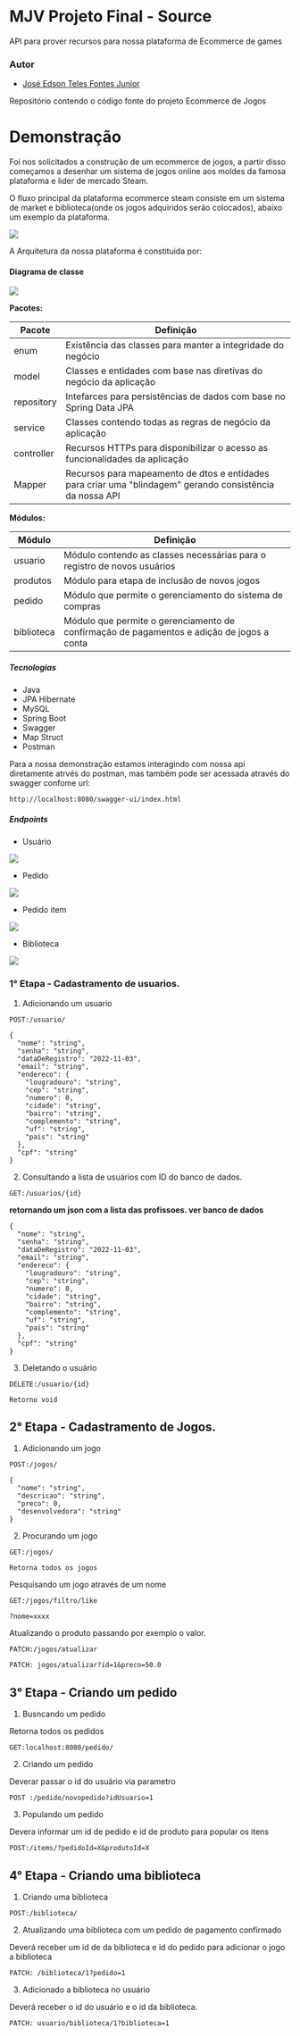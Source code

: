 # MJV Projeto Final - Source
API para prover recursos para nossa plataforma de Ecommerce de games

### Autor

- [José Edson Teles Fontes Junior](https://github.com/edsontelesfontes)

Repositório contendo o código fonte do projeto Ecommerce de Jogos

# Demonstração

Foi nos solicitados a construção de um ecommerce de jogos, a partir disso começamos a desenhar um sistema de jogos online
aos moldes da famosa plataforma e lider de mercado Steam.

O fluxo principal da plataforma ecommerce steam consiste em um sistema de market e biblioteca(onde os jogos adquiridos serão colocados),
abaixo um exemplo da plataforma.

<img src=" https://steamcdn-a.akamaihd.net/steamcommunity/public/images/clans/27766192/ac26dea63042eec4886d5fa27854517ce374b11e.jpg">


A Arquitetura da nossa plataforma é constituida por:
#### Diagrama de classe
<img src ="https://imgur.com/OeYStGv.png">

**Pacotes:**

| Pacote     | Definição                                                                                                 |
|------------|-----------------------------------------------------------------------------------------------------------|
| enum       | Existência das classes para manter a integridade do negócio                                               |
| model      | Classes e entidades com base nas diretivas do negócio da aplicação                                        |
| repository | Intefarces para persistências de dados com base no Spring Data JPA                                        |
| service    | Classes contendo todas as regras de negócio da aplicação                                                  |
| controller | Recursos HTTPs para disponibilizar o acesso as funcionalidades da aplicação                               |
| Mapper     | Recursos para mapeamento de dtos e entidades para criar uma "blindagem" gerando consistência da nossa API |

**Módulos:**

| Módulo     | Definição                                                                                 |
|------------|-------------------------------------------------------------------------------------------|
| usuario    | Módulo contendo as classes necessárias para o registro de novos usuários                  |
| produtos   | Módulo para etapa de inclusão de novos jogos                                              |
| pedido     | Módulo que permite o gerenciamento do sistema de compras                                  |
| biblioteca | Módulo que permite o gerenciamento de confirmação de pagamentos e adição de jogos a conta |

##### Tecnologias

* Java
* JPA Hibernate
* MySQL
* Spring Boot
* Swagger
* Map Struct
* Postman

Para a nossa demonstração estamos interagindo com nossa api diretamente atrvés do postman, mas também pode ser acessada através do swagger confome url:
```
http://localhost:8080/swagger-ui/index.html
```

##### Endpoints
* Usuário
<img src="https://imgur.com/CeBbkcL.png">

* Pedido
<img src = "https://imgur.com/GrquuyO.png">
  
* Pedido item
<img src = "https://imgur.com/cY5GQud.png">

* Biblioteca 
<img src = "https://imgur.com/PCf66py.png">

### 1° Etapa - Cadastramento de usuarios.

1. Adicionando um usuario
```
POST:/usuario/
```
```
{
  "nome": "string",
  "senha": "string",
  "dataDeRegistro": "2022-11-03",
  "email": "string",
  "endereco": {
    "lougradouro": "string",
    "cep": "string",
    "numero": 0,
    "cidade": "string",
    "bairro": "string",
    "complemento": "string",
    "uf": "string",
    "pais": "string"
  },
  "cpf": "string"
}
```
2. Consultando a lista de usuários com ID do banco de dados.
```
GET:/usuarios/{id}
```
**retornando um json com a lista das profissoes. ver banco de dados**
```
{
  "nome": "string",
  "senha": "string",
  "dataDeRegistro": "2022-11-03",
  "email": "string",
  "endereco": {
    "lougradouro": "string",
    "cep": "string",
    "numero": 0,
    "cidade": "string",
    "bairro": "string",
    "complemento": "string",
    "uf": "string",
    "pais": "string"
  },
  "cpf": "string"
}
```
3. Deletando o usuário
```
DELETE:/usuario/{id}
```
```
Retorno void
```
## 2° Etapa - Cadastramento de Jogos.

1. Adicionando um jogo
```
POST:/jogos/
```
```
{
  "nome": "string",
  "descricao": "string",
  "preco": 0,
  "desenvolvedora": "string"
}
```
2. Procurando um jogo
```
GET:/jogos/
```
```
Retorna todos os jogos
```
Pesquisando um jogo através de um nome
```
GET:/jogos/filtro/like
```
```
?nome=xxxx
```
Atualizando o produto passando por exemplo o valor.
```
PATCH:/jogos/atualizar
```
```
PATCH: jogos/atualizar?id=1&preco=50.0
```

## 3° Etapa - Criando um pedido
1. Busncando um pedido

Retorna todos os pedidos
```
GET:localhost:8080/pedido/
```
2. Criando um pedido

Deverar passar o id do usuário via parametro
```
POST :/pedido/novopedido?idUsuario=1
```

3. Populando um pedido

Devera informar um id de pedido e id de produto para popular os itens
```
POST:/items/?pedidoId=X&produtoId=X
```

## 4° Etapa - Criando uma biblioteca

1. Criando uma biblioteca
```
POST:/biblioteca/
```

2. Atualizando uma biblioteca com um pedido de pagamento confirmado

Deverá receber um id de da biblioteca e id do pedido para adicionar o jogo a biblioteca
```
PATCH: /biblioteca/1?pedido=1
```

3. Adicionado a biblioteca no usuário

Deverá receber o id do usuário e o id da biblioteca.
```
PATCH: usuario/biblioteca/1?biblioteca=1
```
